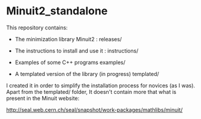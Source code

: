 # Minuit2_standalone

This repository contains:

- The minimization library Minuit2 : 
      releases/

- The instructions to install and use it : 
      instructions/

- Examples of some C++ programs
      examples/

- A templated version of the library (in progress)
      templated/

I created it in order to simplify the installation process for novices (as I was).
Apart from the templated/ folder, It doesn't contain more that what is present in the Minuit website:

http://seal.web.cern.ch/seal/snapshot/work-packages/mathlibs/minuit/

